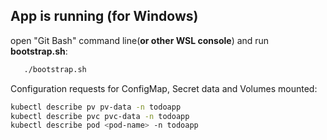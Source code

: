## App is running (for Windows)
open "Git Bash" command line(**or other WSL console**) and run **bootstrap.sh**:
```bash
   ./bootstrap.sh
```
Configuration requests for ConfigMap, Secret data and Volumes mounted:
```bash
kubectl describe pv pv-data -n todoapp
kubectl describe pvc pvc-data -n todoapp
kubectl describe pod <pod-name> -n todoapp
```